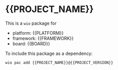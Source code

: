 # {{PROJECT_NAME}}

This is a `wio` package for
- platform: {{PLATFORM}}
- framework: {{FRAMEWORK}}
- board: {{BOARD}}

To include this package as a dependency:

```bash
wio pac add {{PROJECT_NAME}}@{{PROJECT_VERSION}}
```
